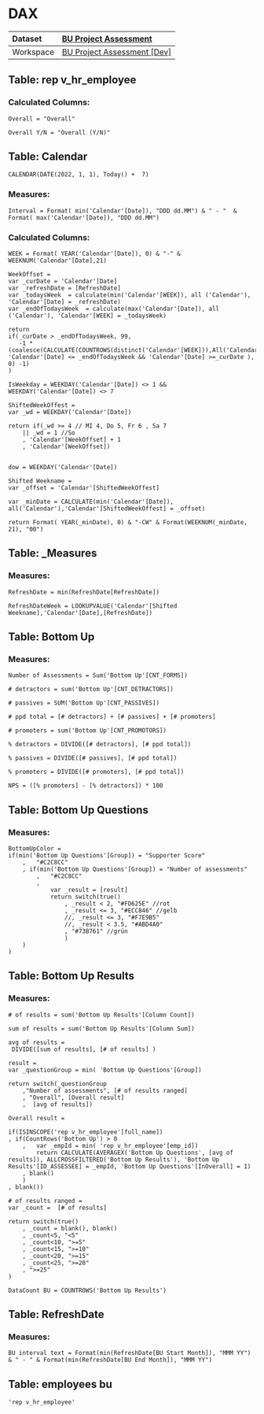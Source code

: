 



# DAX

|Dataset|[BU Project Assessment](./../BU-Project-Assessment.md)|
| :--- | :--- |
|Workspace|[BU Project Assessment [Dev]](../../Workspaces/BU-Project-Assessment-[Dev].md)|

## Table: rep v_hr_employee

### Calculated Columns:


```dax
Overall = "Overall"
```



```dax
Overall Y/N = "Overall (Y/N)" 
```


## Table: Calendar


```dax
CALENDAR(DATE(2022, 1, 1), Today() +  7)
```


### Measures:


```dax
Interval = Format( min('Calendar'[Date]), "DDD dd.MM") & " - "  & Format( max('Calendar'[Date]), "DDD dd.MM")
```


### Calculated Columns:


```dax
WEEK = Format( YEAR('Calendar'[Date]), 0) & "-" & WEEKNUM('Calendar'[Date],21)
```



```dax
WeekOffset = 
var _curDate = 'Calendar'[Date]
var _refreshDate = [RefreshDate]
var _todaysWeek  = calculate(min('Calendar'[WEEK]), all ('Calendar'), 'Calendar'[Date] = _refreshDate)
var _endOfTodaysWeek  = calculate(max('Calendar'[Date]), all ('Calendar'), 'Calendar'[WEEK] = _todaysWeek)

return 
if(_curDate > _endOfTodaysWeek, 99,
   -1 * (coalesce(CALCULATE(COUNTROWS(distinct('Calendar'[WEEK])),All('Calendar'), 'Calendar'[Date] <= _endOfTodaysWeek && 'Calendar'[Date] >=_curDate ), 0) -1)
)
```



```dax
IsWeekday = WEEKDAY('Calendar'[Date]) <> 1 && WEEKDAY('Calendar'[Date]) <> 7 
```



```dax
ShiftedWeekOffest = 
var _wd = WEEKDAY('Calendar'[Date])

return if(_wd >= 4 // MI 4, Do 5, Fr 6 , Sa 7
    || _wd = 1 //So
    , 'Calendar'[WeekOffset] + 1
    , 'Calendar'[WeekOffset])


```



```dax
dow = WEEKDAY('Calendar'[Date])
```



```dax
Shifted Weekname = 
var _offset = 'Calendar'[ShiftedWeekOffest]

var _minDate = CALCULATE(min('Calendar'[Date]), all('Calendar'),'Calendar'[ShiftedWeekOffest] = _offset)

return Format( YEAR(_minDate), 0) & "-CW" & Format(WEEKNUM(_minDate, 21), "00")
```


## Table: _Measures

### Measures:


```dax
RefreshDate = min(RefreshDate[RefreshDate])
```



```dax
RefreshDateWeek = LOOKUPVALUE('Calendar'[Shifted Weekname],'Calendar'[Date],[RefreshDate])
```


## Table: Bottom Up

### Measures:


```dax
Number of Assessments = Sum('Bottom Up'[CNT_FORMS])
```



```dax
# detractors = sum('Bottom Up'[CNT_DETRACTORS])
```



```dax
# passives = SUM('Bottom Up'[CNT_PASSIVES])
```



```dax
# ppd total = [# detractors] + [# passives] + [# promoters]
```



```dax
# promoters = sum('Bottom Up'[CNT_PROMOTORS])
```



```dax
% detractors = DIVIDE([# detractors], [# ppd total])
```



```dax
% passives = DIVIDE([# passives], [# ppd total])
```



```dax
% promoters = DIVIDE([# promoters], [# ppd total])
```



```dax
NPS = ([% promoters] - [% detractors]) * 100
```


## Table: Bottom Up Questions

### Measures:


```dax
BottomUpColor = 
if(min('Bottom Up Questions'[Group]) = "Supporter Score"
    ,   "#C2C8CC"
    , if(min('Bottom Up Questions'[Group]) = "Number of assessments"
        ,   "#C2C8CC"
        ,   
            var _result = [result]
            return switch(true()
                , _result < 2, "#FD625E" //rot
                , _result <= 3, "#ECC846" //gelb
                //, _result <= 3, "#F7E9B5"
                //, _result < 3.5, "#ABD4A0"
                , "#73B761" //grün
                )
    )
)
```


## Table: Bottom Up Results

### Measures:


```dax
# of results = sum('Bottom Up Results'[Column Count])
```



```dax
sum of results = sum('Bottom Up Results'[Column Sum])
```



```dax
avg of results = 
 DIVIDE([sum of results], [# of results] )
```



```dax
result = 
var _questionGroup = min( 'Bottom Up Questions'[Group])

return switch(_questionGroup
    ,"Number of assessments", [# of results ranged]
    , "Overall", [Overall result]
    ,  [avg of results])
```



```dax
Overall result = 

if(ISINSCOPE('rep v_hr_employee'[full_name])
, if(CountRows('Bottom Up') > 0
    ,   var _empId = min( 'rep v_hr_employee'[emp_id])
        return CALCULATE(AVERAGEX('Bottom Up Questions', [avg of results]), ALLCROSSFILTERED('Bottom Up Results'), 'Bottom Up Results'[ID_ASSESSEE] = _empId, 'Bottom Up Questions'[InOverall] = 1)
    , blank()
    )
, blank())
```



```dax
# of results ranged = 
var _count =  [# of results]

return switch(true()
    , _count = blank(), blank()
    , _count<5, "<5"
    , _count<10, ">=5" 
    , _count<15, ">=10" 
    , _count<20, ">=15"
    , _count<25, ">=20" 
    , ">=25"
)
```



```dax
DataCount BU = COUNTROWS('Bottom Up Results')
```


## Table: RefreshDate

### Measures:


```dax
BU interval text = Format(min(RefreshDate[BU Start Month]), "MMM YY") & " - " & Format(min(RefreshDate[BU End Month]), "MMM YY")  
```


## Table: employees bu


```dax
'rep v_hr_employee'
```

